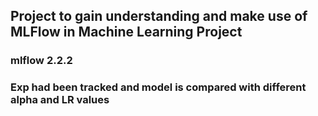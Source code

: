 ## Project to gain understanding and make use of MLFlow in Machine Learning Project
### mlflow 2.2.2
### Exp had been tracked and model is compared with different alpha and LR values